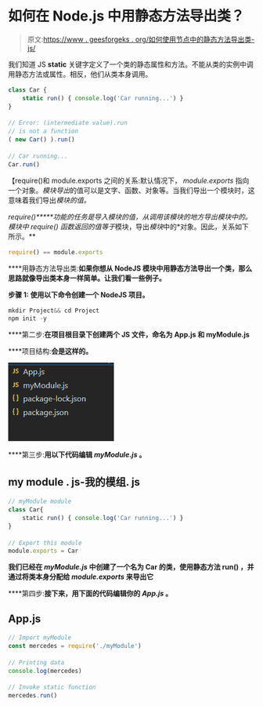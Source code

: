 # 如何在 Node.js 中用静态方法导出类？

> 原文:[https://www . geesforgeks . org/如何使用节点中的静态方法导出类-js/](https://www.geeksforgeeks.org/how-to-export-class-with-static-methods-in-node-js/)

我们知道 JS **static** 关键字定义了一个类的静态属性和方法。不能从类的实例中调用静态方法或属性。相反，他们从类本身调用。

```js
class Car {
    static run() { console.log('Car running...') }
}

// Error: (intermediate value).run
// is not a function
( new Car() ).run()

// Car running...
Car.run()
```

【require()和 module.exports 之间的关系:默认情况下， *module.exports* 指向一个对象。*模块导出*的值可以是文字、函数、对象等。当我们导出一个模块时，这意味着我们导出*模块的值。*

***require()*****功能的任务是导入*模块的值，从调用该模块的地方导出模块中的*。*模块*中 *require()* 函数返回的值等于*模块，导出*模块*中的*对象。因此，关系如下所示。**

```js
require() == module.exports
```

****用静态方法导出类:**如果你想从 NodeJS 模块中用静态方法导出一个类，那么思路就像导出类本身一样简单。让我们看一些例子。**

****步骤 1:** 使用以下命令创建一个 NodeJS 项目。**

```js
mkdir Project&& cd Project
npm init -y
```

****第二步:**在项目根目录下创建两个 JS 文件，命名为 **App.js** 和 **myModule.js****

****项目结构:**会是这样的。**

**![](img/f4644a75f3680a2f1478337be96ba670.png)**

****第三步:**用以下代码编辑 *myModule.js* 。**

## **my module . js-我的模组. js**

```js
// myModule module
class Car{
    static run() { console.log('Car running...') }
}

// Export this module
module.exports = Car
```

**我们已经在 *myModule.js* 中创建了一个名为 **Car** 的类，使用静态方法 **run()** ，并通过将类本身分配给 *module.exports* 来导出它**

****第四步:**接下来，用下面的代码编辑你的 *App.js* 。**

## **App.js**

```js
// Import myModule
const mercedes = require('./myModule')

// Printing data
console.log(mercedes)

// Invoke static function
mercedes.run()
```